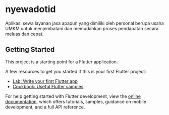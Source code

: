 # nyewadotid

Aplikasi sewa layanan jasa apapun yang dimiliki oleh personal berupa usaha UMKM untuk menjembatani dan memudahkan proses pendapatan secara meluas dan cepat.

## Getting Started

This project is a starting point for a Flutter application.

A few resources to get you started if this is your first Flutter project:

- [Lab: Write your first Flutter app](https://docs.flutter.dev/get-started/codelab)
- [Cookbook: Useful Flutter samples](https://docs.flutter.dev/cookbook)

For help getting started with Flutter development, view the
[online documentation](https://docs.flutter.dev/), which offers tutorials,
samples, guidance on mobile development, and a full API reference.
